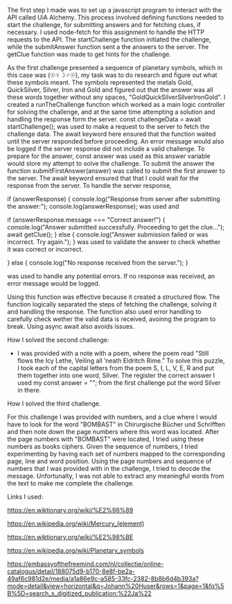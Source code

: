 
The first step I made was to set up a javascript program to interact with the API called UiA Alchemy. This process involved defining functions needed to start the challenge, for submitting answers and for fetching clues, if necessary. I used node-fetch for this assignment to handle the HTTP requests to the API. The startChallenge function initiated the challenge, while the submitAnswer function sent a the answers to the server. The getClue function was made to get hints for the challenge.

As the first challenge presented a sequence of planetary symbols, which in this case was (☉☿☽♂☉), my task was to do research and figure out what these symbols meant. The symbols represented the metals Gold, QuickSilver, Silver, Iron and Gold and figured out that the answer was all these words together without any spaces, "GoldQuickSilverSilverIronGold". I created a runTheChallenge function which worked as a main logic controller for solving the challenge, and at the same time attempting a solution and handling the response form the server.
const challengeData = await startChallenge(); was used to make a request to the server to fetch the challenge data. The await keyword here ensured that the function waited until the server responded before proceeding. An error message would also be logged if the server response did not include a valid challenge. To prepare for the answer, const answer was used as this answer variable would store my attempt to solve the challenge. To submit the answer the function submitFirstAnswer(answer) was called to submit the first answer to the server. The await keyword ensured that that I could wait for the response from the server. To handle the server response,

if (answerResponse) {
console.log("Response from server after submitting the answer:");
console.log(answerResponse); was used and

if (answerResponse.message === "Correct answer!") {
console.log("Answer submitted successfully. Proceeding to get the clue...");
await getClue();
} else {
console.log("Answer submission failed or was incorrect. Try again.");
}
was used to validate the answer to check whether it was correct or incorrect.

} else {
console.log("No response received from the server.");
}

was used to handle any potential errors. If no response was received, an error message would be logged.

Using this function was effective because it created a structured flow. The function logically separated the steps of fetching the challenge, solving it and handling the response. The function also used error handling to carefully check wether the valid data is received, avoinng the program to break. Using async await also avoids issues.


How I solved the second challenge: 

- I was provided with a note with a poem, where the poem read "Still flows the Icy Lethe, Veiling all ’neath Eldritch Rime.” To solve this puzzle, I took each of the capital letters from the poem S, I, L, V, E, R and put them together into one word, Silver. The register the correct answer I used my const answer = ""; from the first challenge put the word Silver in there. 

How I solved the third challenge. 

For this challenge I was provided with numbers, and a clue where I would have to look for the word "BOMBAST" in Chirurgische Bücher und Schrifften and then note down the page numbers where this word was located. After the page numbers with "BOMBAST" were located, I tried using these numbers as books ciphers. Given the sequence of numbers, I tried experimenting by having each set of numbers mapped to the corresponding page, line and word position. Using the page numbers and sequence of numbers that I was provided with in the challenge, I tried to deocde the message. Unfortunalty, I was not able to extract any meaningful words from the text to make me complete the challenge. 

Links I used:

https://en.wiktionary.org/wiki/%E2%98%89

https://en.wikipedia.org/wiki/Mercury_(element)

https://en.wiktionary.org/wiki/%E2%98%BE

https://en.wikipedia.org/wiki/Planetary_symbols

https://embassyofthefreemind.com/nl/collectie/online-catalogus/detail/188075d9-b170-8e8f-be2a-49af6c981d2e/media/a1a86e9c-a585-33fc-2382-8b8b6d4b393a?mode=detail&view=horizontal&q=Johann%20Huser&rows=1&page=1&fq%5B%5D=search_s_digitized_publication:%22Ja%22 
